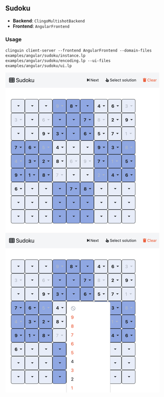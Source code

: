 ## Sudoku

- **Backend**:   `ClingoMultishotBackend`
- **Frontend**:   `AngularFrontend`

### Usage

```
clinguin client-server --frontend AngularFrontend --domain-files examples/angular/sudoku/instance.lp examples/angular/sudoku/encoding.lp --ui-files examples/angular/sudoku/ui.lp
```

![](out1.png)
![](out2.png)
